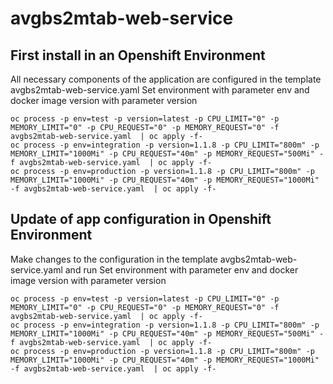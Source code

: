 # avgbs2mtab-web-service

## First install in an Openshift Environment

All necessary components of the application are configured in the template avgbs2mtab-web-service.yaml
Set environment with parameter env and docker image version with parameter version
```
oc process -p env=test -p version=latest -p CPU_LIMIT="0" -p MEMORY_LIMIT="0" -p CPU_REQUEST="0" -p MEMORY_REQUEST="0" -f avgbs2mtab-web-service.yaml  | oc apply -f-
oc process -p env=integration -p version=1.1.8 -p CPU_LIMIT="800m" -p MEMORY_LIMIT="1000Mi" -p CPU_REQUEST="40m" -p MEMORY_REQUEST="500Mi" -f avgbs2mtab-web-service.yaml  | oc apply -f-
oc process -p env=production -p version=1.1.8 -p CPU_LIMIT="800m" -p MEMORY_LIMIT="1000Mi" -p CPU_REQUEST="40m" -p MEMORY_REQUEST="1000Mi" -f avgbs2mtab-web-service.yaml  | oc apply -f-
```

## Update of app configuration in Openshift Environment

Make changes to the configuration in the template avgbs2mtab-web-service.yaml and run
Set environment with parameter env and docker image version with parameter version
```
oc process -p env=test -p version=latest -p CPU_LIMIT="0" -p MEMORY_LIMIT="0" -p CPU_REQUEST="0" -p MEMORY_REQUEST="0" -f avgbs2mtab-web-service.yaml  | oc apply -f-
oc process -p env=integration -p version=1.1.8 -p CPU_LIMIT="800m" -p MEMORY_LIMIT="1000Mi" -p CPU_REQUEST="40m" -p MEMORY_REQUEST="500Mi" -f avgbs2mtab-web-service.yaml  | oc apply -f-
oc process -p env=production -p version=1.1.8 -p CPU_LIMIT="800m" -p MEMORY_LIMIT="1000Mi" -p CPU_REQUEST="40m" -p MEMORY_REQUEST="1000Mi" -f avgbs2mtab-web-service.yaml  | oc apply -f-
```

